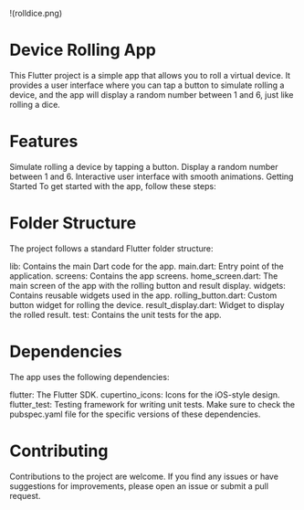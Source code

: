 !(rolldice.png)
# Device Rolling App
This Flutter project is a simple app that allows you to roll a virtual device. It provides a user interface where you can tap a button to simulate rolling a device, and the app will display a random number between 1 and 6, just like rolling a dice.

# Features
Simulate rolling a device by tapping a button.
Display a random number between 1 and 6.
Interactive user interface with smooth animations.
Getting Started
To get started with the app, follow these steps:


# Folder Structure
The project follows a standard Flutter folder structure:

lib: Contains the main Dart code for the app.
main.dart: Entry point of the application.
screens: Contains the app screens.
home_screen.dart: The main screen of the app with the rolling button and result display.
widgets: Contains reusable widgets used in the app.
rolling_button.dart: Custom button widget for rolling the device.
result_display.dart: Widget to display the rolled result.
test: Contains the unit tests for the app.
# Dependencies
The app uses the following dependencies:

flutter: The Flutter SDK.
cupertino_icons: Icons for the iOS-style design.
flutter_test: Testing framework for writing unit tests.
Make sure to check the pubspec.yaml file for the specific versions of these dependencies.

# Contributing
Contributions to the project are welcome. If you find any issues or have suggestions for improvements, please open an issue or submit a pull request.
